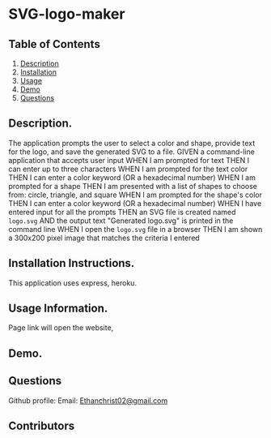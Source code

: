 # SVG-logo-maker

## Table of Contents

1. [Description]()
2. [Installation]()
3. [Usage]()
4. [Demo]()
5. [Questions]()

## Description.

The application prompts the user to select a color and shape, provide text for the logo, and save the generated SVG to a file.
GIVEN a command-line application that accepts user input
WHEN I am prompted for text
THEN I can enter up to three characters
WHEN I am prompted for the text color
THEN I can enter a color keyword (OR a hexadecimal number)
WHEN I am prompted for a shape
THEN I am presented with a list of shapes to choose from: circle, triangle, and square
WHEN I am prompted for the shape's color
THEN I can enter a color keyword (OR a hexadecimal number)
WHEN I have entered input for all the prompts
THEN an SVG file is created named `logo.svg`
AND the output text "Generated logo.svg" is printed in the command line
WHEN I open the `logo.svg` file in a browser
THEN I am shown a 300x200 pixel image that matches the criteria I entered

## Installation Instructions.
This application uses express, heroku.

## Usage Information.
Page link will open the website, 

## Demo.


## Questions
Github profile: 
Email: Ethanchrist02@gmail.com

## Contributors
